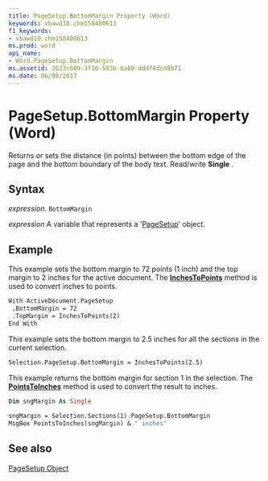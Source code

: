 ```yaml
---
title: PageSetup.BottomMargin Property (Word)
keywords: vbawd10.chm158400613
f1_keywords:
- vbawd10.chm158400613
ms.prod: word
api_name:
- Word.PageSetup.BottomMargin
ms.assetid: 2633c609-3f16-583b-ba80-dddf4dcd8b71
ms.date: 06/08/2017
---
```



# PageSetup.BottomMargin Property (Word)

Returns or sets the distance (in points) between the bottom edge of the page and the bottom boundary of the body text. Read/write  **Single** .


## Syntax

 _expression_. `BottomMargin`

 _expression_ A variable that represents a '[PageSetup](Word.PageSetup.md)' object.


## Example

This example sets the bottom margin to 72 points (1 inch) and the top margin to 2 inches for the active document. The  **[InchesToPoints](Word.Application.InchesToPoints.md)** method is used to convert inches to points.


```vb
With ActiveDocument.PageSetup 
 .BottomMargin = 72 
 .TopMargin = InchesToPoints(2) 
End With
```

This example sets the bottom margin to 2.5 inches for all the sections in the current selection.




```vb
Selection.PageSetup.BottomMargin = InchesToPoints(2.5)
```

This example returns the bottom margin for section 1 in the selection. The  **[PointsToInches](Word.Global.PointsToInches.md)** method is used to convert the result to inches.




```vb
Dim sngMargin As Single 
 
sngMargin = Selection.Sections(1).PageSetup.BottomMargin 
MsgBox PointsToInches(sngMargin) & " inches"
```


## See also


[PageSetup Object](Word.PageSetup.md)

